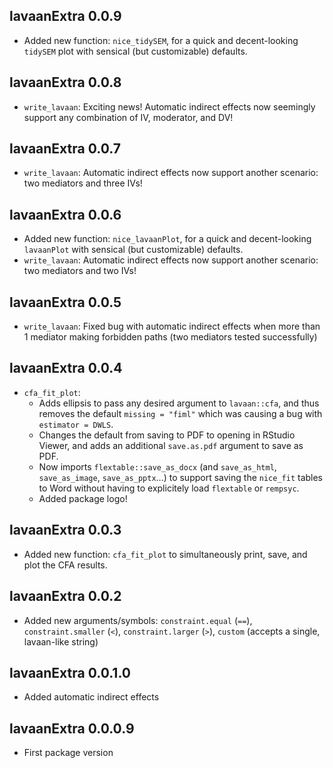 ## lavaanExtra 0.0.9
* Added new function: `nice_tidySEM`, for a quick and decent-looking `tidySEM` plot with sensical (but customizable) defaults.

## lavaanExtra 0.0.8
* `write_lavaan`: Exciting news! Automatic indirect effects now seemingly support any combination of IV, moderator, and DV!

## lavaanExtra 0.0.7
* `write_lavaan`: Automatic indirect effects now support another scenario: two mediators and three IVs!

## lavaanExtra 0.0.6
* Added new function: `nice_lavaanPlot`, for a quick and decent-looking `lavaanPlot` with sensical (but customizable) defaults.
* `write_lavaan`: Automatic indirect effects now support another scenario: two mediators and two IVs!

## lavaanExtra 0.0.5
* `write_lavaan`: Fixed bug with automatic indirect effects when more than 1 mediator making forbidden paths (two mediators tested successfully)

## lavaanExtra 0.0.4
* `cfa_fit_plot`: 
  * Adds ellipsis to pass any desired argument to `lavaan::cfa`, and thus removes the default `missing = "fiml"` which was causing a bug with `estimator = DWLS`.
  * Changes the default from saving to PDF to opening in RStudio Viewer, and adds an additional `save.as.pdf` argument to save as PDF.
  * Now imports `flextable::save_as_docx` (and `save_as_html`, `save_as_image`, `save_as_pptx`...) to support saving the `nice_fit` tables to Word without having to explicitely load `flextable` or `rempsyc`.
  * Added package logo!

## lavaanExtra 0.0.3
* Added new function: `cfa_fit_plot` to simultaneously print, save, and plot the CFA results.

## lavaanExtra 0.0.2
* Added new arguments/symbols: `constraint.equal` (`==`), `constraint.smaller` (`<`), `constraint.larger` (`>`), `custom` (accepts a single, lavaan-like string)

## lavaanExtra 0.0.1.0
* Added automatic indirect effects

## lavaanExtra 0.0.0.9
* First package version
